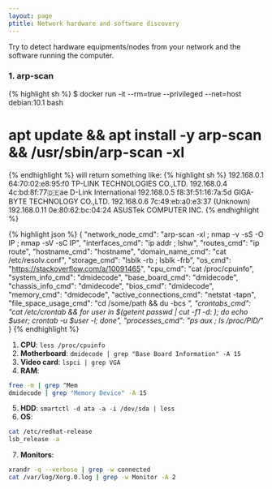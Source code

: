 ```yaml
---
layout: page
ptitle: Network hardware and software discovery
---
```


Try to detect hardware equipments/nodes from your network and the software running the computer.
### 1. arp-scan
{% highlight sh %}
$ docker run -it --rm=true --privileged --net=host debian:10.1 bash
# apt update && apt install -y arp-scan && /usr/sbin/arp-scan -xl
{% endhighlight %}
will return something like:
{% highlight sh %}
192.168.0.1    64:70:02:e8:95:f0	TP-LINK TECHNOLOGIES CO.,LTD.
192.168.0.4    4c:bd:8f:77:de:ae	D-Link International
192.168.0.5    f8:3f:51:16:7a:5d	GIGA-BYTE TECHNOLOGY CO.,LTD.
192.168.0.6    7c:49:eb:a0:e3:37	(Unknown)
192.168.0.11   0e:80:62:bc:04:24	ASUSTek COMPUTER INC.
{% endhighlight %}

{% highlight json %}
{
  "network_node_cmd": "arp-scan -xl ; nmap -v -sS -O IP ; nmap -sV -sC IP",
    "interfaces_cmd": "ip addr ; lshw",
    "routes_cmd": "ip route",
    "hostname_cmd": "hostname",
    "domain_name_cmd": "cat /etc/resolv.conf",
  "storage_cmd": "lsblk -rb ; lsblk -frb",
  "os_cmd": "https://stackoverflow.com/a/10091465",
  "cpu_cmd": "cat /proc/cpuinfo",
  "system_info_cmd": "dmidecode",
  "base_board_cmd": "dmidecode",
  "chassis_info_cmd": "dmidecode",
  "bios_cmd": "dmidecode",
  "memory_cmd": "dmidecode",
  "active_connections_cmd": "netstat -tapn",
  "file_space_usage_cmd": "cd /some/path && du -bcs *",
  "crontabs_cmd": "cat /etc/crontab && for user in $(getent passwd | cut -f1 -d: ); do echo $user; crontab -u $user -l; done",
  "processes_cmd": "ps aux ; ls /proc/PID/*"
}
{% endhighlight %}

1. **CPU**: `less /proc/cpuinfo`
2. **Motherboard**: `dmidecode | grep "Base Board Information" -A 15`
3. **Video card**: `lspci | grep VGA`
4. **RAM**:
```bash
free -m | grep ^Mem
dmidecode | grep "Memory Device" -A 15
```
5. **HDD**: `smartctl -d ata -a -i /dev/sda | less`
6. **OS**:
```bash
cat /etc/redhat-release
lsb_release -a
```
7. **Monitors**:
```bash
xrandr -q --verbose | grep -w connected
cat /var/log/Xorg.0.log | grep -w Monitor -A 2
```

